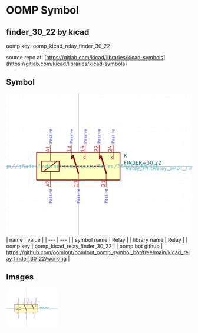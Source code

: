 # OOMP Symbol  
## finder_30_22  by kicad  
  
oomp key: oomp_kicad_relay_finder_30_22  
  
source repo at: [https://gitlab.com/kicad/libraries/kicad-symbols](https://gitlab.com/kicad/libraries/kicad-symbols)  
## Symbol  
  
[![working.png](working_600.png)](working.png)  
| name | value | 
| --- | --- | 
| symbol name | Relay | 
| library name | Relay | 
| oomp key | oomp_kicad_relay_finder_30_22 | 
| oomp bot github | https://github.com/oomlout/oomlout_oomp_symbol_bot/tree/main/kicad_relay_finder_30_22/working | 
## Images  
  
[![working.png](working_140.png)](working.png)  
